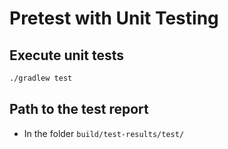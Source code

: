 # Pretest with Unit Testing

## Execute unit tests
```bash
./gradlew test
```

## Path to the test report
- In the folder `build/test-results/test/`

